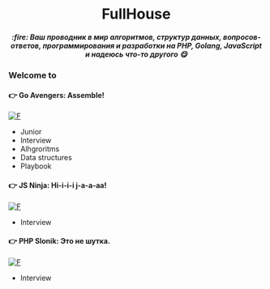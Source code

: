 <div align="center">
  <h1>FullHouse</h1>
  <h5>:fire: Ваш проводник в мир алгоритмов, структур данных, вопросов-ответов, программирования и разработки на PHP, Golang, JavaScript и надеюсь что-то другого 😋</h5>
</div>

### Welcome to

#### :point_right: Go Avengers: Assemble!

[![F](https://avatars1.githubusercontent.com/u/64774752?s=60&v=4)](https://github.com/goavengers) 
- Junior
- Interview
- Alhgroritms
- Data structures
- Playbook

#### :point_right: JS Ninja: Hi-i-i-i j-a-a-aa!

[![F](https://avatars2.githubusercontent.com/u/65408106?s=60&v=4)](https://github.com/ninja-js) 
- Interview

#### :point_right: PHP Slonik: Это не шутка.

[![F](https://avatars2.githubusercontent.com/u/65562998?s=60&v=4)](https://github.com/php-slonik) 
- Interview
